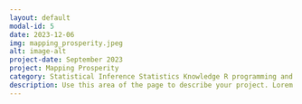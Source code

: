 ```yaml
---
layout: default
modal-id: 5
date: 2023-12-06
img: mapping_prosperity.jpeg
alt: image-alt
project-date: September 2023
project: Mapping Prosperity
category: Statistical Inference Statistics Knowledge R programming and Data Analysis
description: Use this area of the page to describe your project. Lorem ipsum dolor sit amet, consectetur adipisicing elit. Mollitia neque assumenda ipsam nihil, molestias magnam, recusandae quos quis inventore quisquam velit asperiores, vitae? Reprehenderit soluta, eos quod consequuntur itaque. Nam.
---
```

